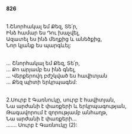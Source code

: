 **826**

\
1.Շնորհակալ եմ Քեզ, Տե՛ր,\
Ինձ համար ես Դու խաչվել,\
Ազատել ես ինձ մեղքից և անեծքից,\
Նոր կյանք ես պարգևել:

\
 ... Շնորհակալ եմ Քեզ, Տե՛ր,\
 ... Քո արյամբ ես ինձ գնել,\
 ... Վերքերովդ բժշկված ես հավիտյան\
 ... Քեզ պիտի երկրպագեմ:

\
2.Սուրբ է Գառնուկը, սուրբ է հավիտյան,\
Նա արժանի է փառքերի և երկրպագության,\
Թագավորում է զորությամբ անհաղթ,\
Նա արժանի է փառքերի...\
 ....... Սուրբ է Գառնուկը (2):
